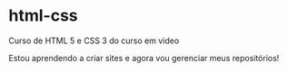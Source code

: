 # html-css
 Curso de HTML 5 e CSS 3 do curso em video

Estou aprendendo a criar sites e agora vou gerenciar meus repositórios!